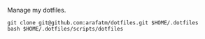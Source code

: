Manage my dotfiles.

```
git clone git@github.com:arafatm/dotfiles.git $HOME/.dotfiles
bash $HOME/.dotfiles/scripts/dotfiles 
```

